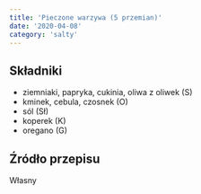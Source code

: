 ```yaml
---
title: 'Pieczone warzywa (5 przemian)'
date: '2020-04-08'
category: 'salty'
---
```


## Składniki

- ziemniaki, papryka, cukinia, oliwa z oliwek (S)
- kminek, cebula, czosnek (O)
- sól (Sł)
- koperek (K)
- oregano (G)

## Źródło przepisu

Własny
